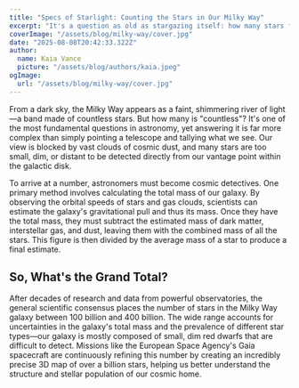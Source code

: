 ```yaml
---
title: "Specs of Starlight: Counting the Stars in Our Milky Way"
excerpt: "It's a question as old as stargazing itself: how many stars fill our home galaxy? While a precise count is impossible, scientists use incredible methods to estimate this cosmic number. From measuring the galaxy's mass to charting star types, the answer is truly astronomical."
coverImage: "/assets/blog/milky-way/cover.jpg"
date: "2025-08-08T20:42:33.322Z"
author:
  name: Kaia Vance
  picture: "/assets/blog/authors/kaia.jpeg"
ogImage:
  url: "/assets/blog/milky-way/cover.jpg"
---
```


From a dark sky, the Milky Way appears as a faint, shimmering river of light—a band made of countless stars. But how many is "countless"? It's one of the most fundamental questions in astronomy, yet answering it is far more complex than simply pointing a telescope and tallying what we see. Our view is blocked by vast clouds of cosmic dust, and many stars are too small, dim, or distant to be detected directly from our vantage point within the galactic disk.

To arrive at a number, astronomers must become cosmic detectives. One primary method involves calculating the total mass of our galaxy. By observing the orbital speeds of stars and gas clouds, scientists can estimate the galaxy's gravitational pull and thus its mass. Once they have the total mass, they must subtract the estimated mass of dark matter, interstellar gas, and dust, leaving them with the combined mass of all the stars. This figure is then divided by the average mass of a star to produce a final estimate.

## So, What's the Grand Total?

After decades of research and data from powerful observatories, the general scientific consensus places the number of stars in the Milky Way galaxy between 100 billion and 400 billion. The wide range accounts for uncertainties in the galaxy's total mass and the prevalence of different star types—our galaxy is mostly composed of small, dim red dwarfs that are difficult to detect. Missions like the European Space Agency's Gaia spacecraft are continuously refining this number by creating an incredibly precise 3D map of over a billion stars, helping us better understand the structure and stellar population of our cosmic home.








